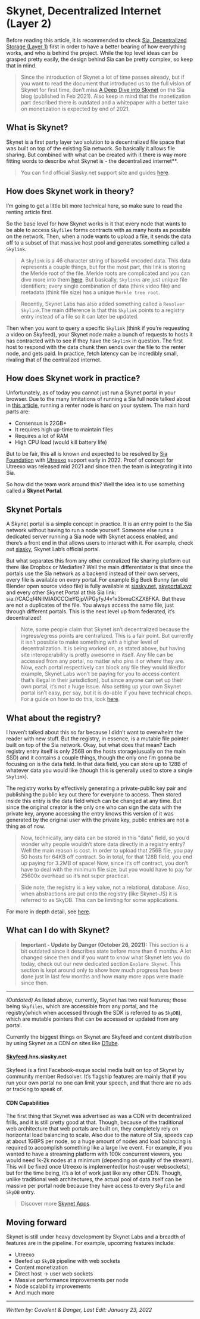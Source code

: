 # Skynet, Decentralized Internet (Layer 2)
Before reading this article, it is recommended to check [Sia, Decentralized Storage (Layer 1)](/tech/sia-layer-one.html) first in order to have a better bearing of how everything works, and who is behind the project. While the top level ideas can be grasped pretty easily, the design behind Sia can be pretty complex, so keep that in mind.

>Since the introduction of Skynet a lot of time passes already, but if you want to read the document that introduced us to the full vision of Skynet for first time, don’t miss <a href="https://blog.sia.tech/a-deep-dive-into-skynet-a0fa037feea" target="_blank" rel="noopener noreferrer">A Deep Dive into Skynet</a> on the Sia blog (published in Feb 2021). Also keep in mind that the monetization part described there is outdated and a whitepaper with a better take on monetization is expected by end of 2021.

## What is Skynet?
Skynet is a first party layer two solution to a decentralized file space that was built on top of the existing Sia network. So basically it allows file sharing. But combined with what can be created with it there is way more fitting words to describe what Skynet is - the decentralized internet**.

> You can find official Siasky.net support site and guides <a href="https://support.siasky.net" target="_blank" rel="noopener noreferrer">here</a>.

## How does Skynet work in theory?
I’m going to get a little bit more technical here, so make sure to read the renting article first.

So the base level for how Skynet works is it that every node that wants to be able to access `Skyfiles` forms contracts with as many hosts as possible on the network. Then, when a node wants to upload a file, it sends the data off to a subset of that massive host pool and generates something called a `Skylink`.

>A `Skylink` is a 46 character string of base64 encoded data. This data represents a couple things, but for the most part, this link is storing the Merkle root of the file. Merkle roots are complicated and you can dive more into them [here](https://hackernoon.com/getting-to-the-root-of-the-merkle-tree-concept-and-how-it-affects-blockchain-technology). But basically, `Skylinks` are just unique file identifiers; every single combination of data (think video file) and metadata (think file size) has a unique `Merkle tree root`.

>Recently, Skynet Labs has also added something called a `Resolver Skylink`.The main difference is that this `Skylink` points to a registry entry instead of a file so it can later be updated.

Then when you want to query a specific `Skylink` (think if you’re requesting a video on Skyfeed), your Skynet node make a bunch of requests to hosts it has contracted with to see if they have the `Skylink` in question. The first host to respond with the data chunk then sends over the file to the renter node, and gets paid. In practice, fetch latency can be incredibly small, rivaling that of the centralized internet.

## How does Skynet work in practice?
Unfortunately, as of today you cannot just run a Skynet portal in your browser. Due to the many limitations of running a Sia full node talked about in [this article](/guides/sia/renting/introduction.html), running a renter node is hard on your system. The main hard parts are:

- Consensus is 22GB+
- It requires high up-time to maintain files
- Requires a lot of RAM
- High CPU load (would kill battery life)

But to be fair, this all is known and expected to be resolved by [Sia Foundation](/sia/foundation.html) with <a href="https://forum.sia.tech/t/core-development-utreexo/54/14" target="_blank" rel="noopener noreferrer">Utreexo</a> support early in 2022. Proof of concept for Utreexo was released mid 2021 and since then the team is integrating it into Sia.

So how did the team work around this? Well the idea is to use something called a **Skynet Portal**.

## Skynet Portals
A Skynet portal is a simple concept in practice. It is an entry point to the Sia network without having to run a node yourself. Someone else runs a dedicated server running a Sia node with Skynet access enabled, and there’s a front end in  that allows users to interact with it. For example, check out <a href="https://siasky.net" target="_blank" rel="noopener noreferrer">siasky</a>, Skynet Lab’s official portal.

But what separates this from any other centralized file sharing platform out there like Dropbox or Mediafire? Well the main differentiator is that since the portals use the Sia network as a backend instead of their own servers, every file is available on every portal. For example Big Buck Bunny (an old Blender open source video file) is fully available at <a href="https://siasky.net/CACqf4NlIMlA0CCCieYGjpViPGyfyJ4v1x3bmuCKZX8FKA" target="_blank" rel="noopener noreferrer">siasky.net</a>, <a href="https://skyportal.xyz/CACqf4NlIMlA0CCCieYGjpViPGyfyJ4v1x3bmuCKZX8FKA" target="_blank" rel="noopener noreferrer">skyportal.xyz</a> and every other Skynet Portal at this Sia link: sia://CACqf4NlIMlA0CCCieYGjpViPGyfyJ4v1x3bmuCKZX8FKA. But these are not a duplicates of the file. You always access the same file, just through different portals. This is the next level up from federated, it’s decentralized!

>Note, some people claim that Skynet isn’t decentralized because the ingress/egress points are centralized. This is a fair point. But currently it isn’t possible to make something with a higher level of decentralization. It is being worked on, as stated above, but having site interoperability is pretty awesome in itself. Any file can be accessed from any portal, no matter who pins it or where they are. Now, each portal respectively can block any file they would like(for example, Skynet Labs won’t be paying for you to access content that’s illegal in their jurisdiction), but since anyone can set up their own portal, it’s not a huge issue. Also setting up your own Skynet portal isn’t easy, per say, but it is do-able if you have technical chops. For a guide on how to do this, look <a href="https://github.com/NebulousLabs/skynet-webportal/tree/master/setup-scripts" target="_blank" rel="noopener noreferrer">here</a>.

## What about the registry?
I haven’t talked about this so far because I didn’t want to overwhelm the reader with new stuff. But the registry, in essence, is a mutable file pointer built on top of the Sia network. Okay, but what does that mean? Each registry entry itself is only 256B on the hosts storage(usually on the main SSD) and it contains a couple things, though the only one I’m gonna be focusing on is the data field. In that data field, you can store up to 128B of whatever data you would like (though this is generally used to store a single `Skylink`).

The registry works by effectively generating a private-public key pair and publishing the public key out there for everyone to access. Then stored inside this entry is the data field which can be changed at any time. But since the original creator is the only one who can sign the data with the private key, anyone accessing the entry knows this version of it was generated by the original user with the private key, public entries are not a thing as of now.

>Now, technically, any data can be stored in this "data" field, so you’d wonder why people wouldn’t store data directly in a registry entry? Well the main reason is cost. In order to upload that 256B file, you pay 50 hosts for 64KB off contract. So in total, for that 128B field, you end up paying for 3.2MB of space! Now, since it’s off contract, you don’t have to deal with the minimum file size, but you would have to pay for 25600x overhead so it’s not super practical. 

>Side note, the registry is a key value, not a relational, database. Also, when abstractions are put onto the registry (like Skynet-JS) it is referred to as SkyDB. This can be limiting for some applications.

For more in depth detail, see [here](/tech/registry.html).

## What can I do with Skynet?

> **Important - Update by Danger (October 26, 2021):**  This section is a bit outdated since it describes state before more than 6 months. A lot changed since then and if you want to know what Skynet lets you do today, check out our new dedicated section `Explore Skynet`. This section is kept around only to show how much progress has been done just in last few months and how many more apps were made since then.

---

*(Outdated)* As listed above, currently, Skynet has two real features; those being `Skyfiles`, which are accessible from any portal, and the registry(which when accessed through the SDK is referred to as `SkyDB`), which are mutable pointers that can be accessed or updated from any portal.

Currently the biggest things on Skynet are Skyfeed and content distribution by using Skynet as a CDN on sites like <a href="https://d.tube/" target="_blank" rel="noopener noreferrer">DTube</a>.

#### <a href="https://skyfeed.hns.siasky.net" target="_blank" rel="noopener noreferrer">Skyfeed</a>.hns.siasky.net
Skyfeed is a first Facebook-esque social media built on top of Skynet by community member Redsolver. It’s flagship features are mainly that if you run your own portal no one can limit your speech, and that there are no ads or tracking to speak of.

#### CDN Capabilities
The first thing that Skynet was advertised as was a CDN with decentralized frills, and it is still pretty good at that. Though, because of the traditional web architecture that web portals are built on, they completely rely on horizontal load balancing to scale. Also due to the nature of Sia, speeds cap at about 1GBPS per node, so a huge amount of nodes and load balancing is required to accomplish something like a large live event. For example, if you wanted to have a streaming platform with 100k concurrent viewers, you would need 1k-2k nodes at a minimum (depending on quality of the stream). This will be fixed once Utreexo is implemented(or host→user websockets), but for the time being, it’s a lot of work just like any other CDN. Though, unlike traditional web architectures, the actual pool of data itself can be massive per portal node because they have access to every `Skyfile` and `SkyDB` entry.

>Discover more [Skynet Apps](/explore-skynet/4-popular-apps.html).

## Moving forward
Skynet is still under heavy development by Skynet Labs and a breadth of features are in the pipeline. For example, upcoming features include:

- Utreexo
- Beefed up `SkyDB` pipeline with web sockets
- Content monetization
- Direct host → user web sockets
- Massive performance improvements per node
- Node scalability improvements
- And much more

---
*Written by: Covalent & Danger, Last Edit: January 23, 2022*
